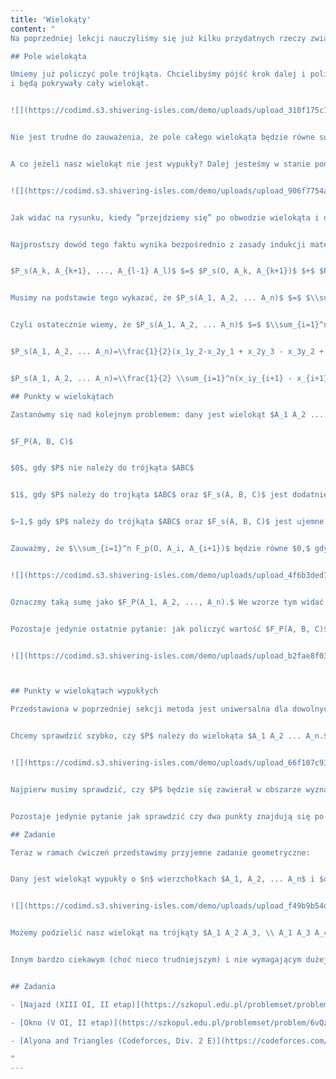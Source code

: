 ```yaml
---
title: 'Wielokąty'
content: "
Na poprzedniej lekcji nauczyliśmy się już kilku przydatnych rzeczy związanych z geometrią - między innymi tego, w jaki sposób liczyć odległości między punktami i pola trójkątów. Teraz czas wcielić tą wiedzę w życie i spróbować rozwiązać nasze pierwsze problemy geometryczne. W tym artykule skupimy się na podstawowych zagadnieniach związanych z wielokątami.

## Pole wielokąta

Umiemy już policzyć pole trójkąta. Chcielibyśmy pójść krok dalej i policzyć pole wielokąta. Zastanówmy się nad najłatwiejszym przypadkiem - chcemy policzyć pole wielokąta wypukłego. Zauważmy, że taki wielokąt możemy łatwo podzielić na mniejsze trójkąty, które nie będą na siebie nachodzić
i będą pokrywały cały wielokąt.


![](https://codimd.s3.shivering-isles.com/demo/uploads/upload_310f175c1ec3695ec97e4381bf0ddc7d.png)


Nie jest trudne do zauważenia, że pole całego wielokąta będzie równe sumie pól trójkątów, na które został on podzielony, czyli dla wielokąta wypukłego $A_1 A_2 A_3 ... A_n,$ będzie zachodziło: $P_{A_1 A_2 ... A_n}$ $=$ $P_{A_1 A_2 A_3}$ $+$ $P_{A_1 A_3 A_4}$ $+$ $P_{A_1 A_4 A_5}$ $+ ... +$ $P_{A_1 A_{n-1} A_n},$ czyli $P_{A_1 A_2 ... A_n}$ $=$ $\\sum_{i=2}^{n-1} P_{A_1 A_i A_{i+1}}.$


A co jeżeli nasz wielokąt nie jest wypukły? Dalej jesteśmy w stanie podzielić go na mniejsze trójkąty, których pola zsumujemy. Taki proces podziału wielokąta na trójkąty o wierzchołkach należących do wierzchołków wielokąta nazywa się triangulacją wielokąta. Triangulacja wielokąta o $n$ wierzchołkach składa się zawsze z $n−2$ trójkątów. W przypadku wielokątów wypukłych znalezienie jej jest bardzo proste i zostało przedstawione na poprzednim rysunku. Jak się okazuje, znalezienie triangulacji dowolnego wielokąta jest bardzo trudne (chociaż nie jest niemożliwe). Dlatego też musimy wymyślić inne podejście do tego problemu. Pamiętamy jednak, że poza wzorem na pole trojkąta, na poprzedniej lekcji udało nam się także wyprowadzić wzór na pole ”skierowane”.


![](https://codimd.s3.shivering-isles.com/demo/uploads/upload_906f7754a8ef5b449314c72e6f8c0cab.png)


Jak widać na rysunku, kiedy ”przejdziemy się” po obwodzie wielokąta i dodamy pola trójkątów łączących punkt $(0, 0)$ z kolejnymi odcinkami, uwzględniając ich skierowanie, to otrzymamy pole wielokąta z dokładnością do znaku. A zatem: $P_s(A_1, A_2, ... A_n)$ $=$ $\\sum_{i=1}^n P_s(O, A_i, A_{i+1}),$ gdzie $O$ jest środkiem układu współrzędnych, a $A_{n+1}=A_1.$ Co więcej znak ten będzie zależał od tego, czy przejdziemy wzdłuż tego wielokąta zgodnie ze wskazówkami zegara, czy przeciwnie.


Najprostszy dowód tego faktu wynika bezpośrednio z zasady indukcji matematycznej: chcemy wykazać jego prawidłowość dla $n$-kątów foremnych zakładając, że jest on poprawny dla dowolnych wielokątów o mniejszej liczbie wierzchołków. Dowolny $n$-kąt musi posiadać jakąś przekątną zawierającą się całkowicie w jego środku. Oznaczmy wierzchołki naszego $n$-kąta jako $A_1, A_2, ... A_n$ oraz niech $A_k$ i $A_l$ będą wyznaczały naszą znalezioną przekątną. Podzielmy nasz wielokąt na dwa mniejsze wielokąty: $A_k A_{k+1} ... A_{l-1} A_l$ oraz $A_l A_{l+1} ... A_n A_1 A_2 ... A_{k-1} A_k.$ Wiemy z założenia indukcyjnego, że wzór dla nich jest spełniony, czyli:


$P_s(A_k, A_{k+1}, ..., A_{l-1} A_l)$ $=$ $P_s(O, A_k, A_{k+1})$ $+$ $P_s(O, A_{k+1}, A_{k+2})$ $+$ $...$ $+$ $P_s(O, A_{l-1}, A_l)$ $+$ $P_s(O, A_l A_k)$ $=$ $\\sum_{i=k}^{l-1} P_s(O, A_i, A_{i+1})$ $+$ $P_s(O, A_l, A_k)$ oraz $P_s(A_l, A_{l+1}, ..., A_{k-1}, A_k)$ $=$ $P_s(O, A_l, A_{l+1})$ $+ ... +$ $P_s(O, A_{n-1}, A_n)$ $+$ $P_s(O, A_n, A_1)$ $+$ $P_s(O, A_1, A_2)$ $+ ... +$ $P_s(O, A_{k-1}, A_k)$ $+$ $P_s(O, A_k, A_l)$ $=$ $\\sum_{i=l}^{n} P_s(O, A_i, A_{i+1})$ $+$ $\\sum_{i=1}^{k-1}P_s(O, A_i, A_{i+1})$ $+$ $P_s(O, A_k, A_l).$


Musimy na podstawie tego wykazać, że $P_s(A_1, A_2, ... A_n)$ $=$ $\\sum_{i=1}^n P_s(O, A_i, A_{i+1}).$ Oczywiste jest, że $P_s(A_1, A_2, ... A_n)=P_s(A_k, ..., A_l) + P_s(A_l, ..., A_k),$ a zatem wystarczy, że pokażemy: $P_s(A_k, ..., A_l) + P_s(A_l, ..., A_k)$ $=$ $\\sum_{i=1}^n P_s(O, A_i, A_{i+1}).$ Podstawiając nasze indukcyjne założenie otrzymamy, że $P_s(A_k, ..., A_l)$ $+$ $P_s(A_l, ..., A_k)$ $=$ $\\sum_{i=1}^{k-1}P_s(O, A_i, A_{i+1})$ $+$ $\\sum_{i=k}^{l-1}P_s(O, A_i, A_{i+1})$ $+$ $\\sum_{i=l}^nP_s(O, A_i, A_{i+1})$ $+$ $P_s(O, A_k, A_l)$ $+$ $P_s(O, A_l, A_k),$ a to jest przecież równe $\\sum_{i=1}^nP_s(O, A_i, A_{i+1})$ $+$ $P_s(O, A_k, A_l)$ $+$ $P_s(O, A_l, A_k).$ Czyli musimy wykazać, że $\\sum_{i=1}^nP_s(O, A_i, A_{i+1})$ $=$ $\\sum_{i=1}^nP_s(O, A_i, A_{i+1})$ $+$ $P_s(O, A_k, A_l)$ $+$ $P_s(O, A_l, A_k)$ a to jest równoważne temu, że $P_s(O, A_k, A_l)$ $+$ $P_s(O, A_l, A_k)$ $=$ $0.$ My jednak z poprzedniej lekcji wiemy, że zamiana kolejności wierzchołków zmieni znak pola skierowanego, czyli $P_s(O, A_k, A_l)$ $=$ $-P_s(O, A_l, A_k).$ To zatem kończy dowód indukcyjny naszego wzoru.


Czyli ostatecznie wiemy, że $P_s(A_1, A_2, ... A_n)$ $=$ $\\sum_{i=1}^nP_s(O, A_i, A_{i+1}).$ Korzystając z wyprowadzonego na poprzedniej lekcji wzoru na pole skierowane dla trójkątów o jednym wierzchołku w środku układu współrzędnych możemy otrzymać następujący wzór:


$P_s(A_1, A_2, ... A_n)=\\frac{1}{2}(x_1y_2-x_2y_1 + x_2y_3 - x_3y_2 + ... + x_ny_1 - x_1y_n)$


$P_s(A_1, A_2, ... A_n)=\\frac{1}{2} \\sum_{i=1}^n(x_iy_{i+1} - x_{i+1}y_i),$ gdzie $x_{n+1}=x_1$ i $y_{n+1}=y_1$

## Punkty w wielokątach

Zastanówmy się nad kolejnym problemem: dany jest wielokąt $A_1 A_2 ... A_n$ oraz punkt $P.$ Chcemy odpowiedzieć na pytanie, czy punkt P znajduje się wewnątrz wielokąta. Zauważmy, że do rozwiązania naszego problemu możemy wykorzystać wcześniej wyprowadzony przez nas wzór na pole wielokąta, tylko nieco przekształcony na nasze potrzeby. Będziemy ponownie ”wędrować” wzdłuż kolejnych boków naszego wielokąta, ale tym razem nie będziemy dodawać ich pól. Zdefiniujmy następującą wartość:


$F_P(A, B, C)$


$0$, gdy $P$ nie należy do trójkąta $ABC$


$1$, gdy $P$ należy do trojkąta $ABC$ oraz $F_s(A, B, C)$ jest dodatnie


$−1,$ gdy $P$ należy do trójkąta $ABC$ oraz $F_s(A, B, C)$ jest ujemne


Zauważmy, że $\\sum_{i=1}^n F_p(O, A_i, A_{i+1})$ będzie równe $0,$ gdy punkt będzie leżał na zewnątrz wielokąta, a $1$ lub $-1$ w przeciwnym wypadku (jako $O$ oznaczyliśmy środek układu współrzędnych).


![](https://codimd.s3.shivering-isles.com/demo/uploads/upload_4f6b3ded1f01b3c50666fcc3b578f005.png)


Oznaczmy taką sumę jako $F_P(A_1, A_2, ..., A_n).$ We wzorze tym widać analogię do wzoru na pole wielokąta, a dowód tej własności możemy przeprowadzić na takiej samej zasadzie: będziemy indukcyjnie zakładać, że wszystkie wielokąty o mniejszej liczbie wierzchołków niż $n$ spełniają powyższą własność. Dowolny $n$-kąt będziemy mogli podzielić na dwa mniejsze, dla których na mocy indukcji ta zależność będzie zachodzić. Następnie możemy zauważyć, że suma wartości $F_P$ dla dwóch wielokątów da nam informacje o tym czy punkt zawiera się w którymś z nich na tej samej zasadzie. Czyli wystarczy pokazać, że $F_P(A_1, ..., A_n)$ $=$ $F_P(A_k, ..., A_l)$ $+$ $F_P(A_l, ..., A_k)$, a to możemy zrobić w podobny sposób co przy dowodzie wzoru na pole, sumując czynniki i pokazując, że zawsze zachodzi $F_P(O, A, B)=−F_P(O, B, A)$ (dowód tego faktu pozostawiamy jako ćwiczenie dla czytelnika).


Pozostaje jedynie ostatnie pytanie: jak policzyć wartość $F_P(A, B, C)$? A dokładniej: jak sprawdzić czy punkt $P$ znajduje się w trójkącie $ABC$? Takie sprawdzenie okazuje się bardzo proste: zauważmy bowiem, że punkt $P$ znajduje się w $ABC$ wtedy i tylko wtedy, gdy $P_{ABC}=P_{ABP}+P_{BCP}+P_{CAP}$ (mowa tutaj już o klasycznym polu trójkąta, bez skierowania).


![](https://codimd.s3.shivering-isles.com/demo/uploads/upload_b2fae8f031085f05ee1d79041eadcf63.png)



## Punkty w wielokątach wypukłych

Przedstawiona w poprzedniej sekcji metoda jest uniwersalna dla dowolnych wielokątów, jednak jak to często bywa, w przypadku wielokątów wypukłych być może problem ten da się rozwiązać łatwiej. Pamiętamy, że tak jak to było na początku artykuły powiedziane, wielokąt wypukły jest łatwo <b>striangulować.</b> Żeby sprawdzić, czy punkt znajduje się w wielokącie, wystarczy sprawdzić czy znajduje się w jakimkolwiek trójkącie powstałym przez jego triangulację. Przedstawiony sposób jest łatwiejszy w zrozumieniu, aczkolwiek działa tylko w przypadku wielokątów wypukłych (gdyż tylko te, możemy w trywialny sposób striangulować). Co jednak w przypadku, gdyby punktów o które się pytamy było dużo? Wszystkie przedstawione metody rozwiązywały nasz problem w czasie $O(n).$ Chielibyśmy teraz znaleźć rozwiązanie działające szybciej.


Chcemy sprawdzić szybko, czy $P$ należy do wielokąta $A_1 A_2 ... A_n.$ Poprowadźmy z wierzchołka $A_1$ promienie wychodzące w kierunku wszystkich pozostałych wierzchołków. Podzielą one nam część płaszczyzny na ”nieskończenie długie” trójkąty.


![](https://codimd.s3.shivering-isles.com/demo/uploads/upload_66f107c939866e9a542d3a779731761f.png)


Najpierw musimy sprawdzić, czy $P$ będzie się zawierał w obszarze wyznaczanym przez kąt $A_2 A_1 A_n.$ Możemy to zrobić sprawdzając czy $P$ leży po tej samej stronie prostej $A_1 A_2$ co $A_n$ oraz po tej samej stronie prostej $A_1 A_n$ co $A_2.$ Jeżeli tak to zawiera się w tym kącie, a w przeciwnym wypadku leży poza nim - a to oznacza, że na pewno nie należy do wielokąta. Możemy zatem założyć, że punkt $P$ znajduje się w tym kącie. Zauważmy wtedy, że punkt o który się pytamy będzie należał do maksymalnie jednego z tych ”nieskończonych” trójkątów. Co więcej, są one ułożone po kolei od lewej do prawej. Możemy zatem użyć wyszukiwania binarnego, by znaleźć obszar zawierający punkt $P.$ W trakcie wyszukiwania binarnego, jeżeli strzelimy w obszar wyznaczany przez półproste $A_1 A_k$ oraz $A_1 A_{k+1}$ to musimy sprawdzić następujące rzeczy: jeżeli $P$ leży po innej stronie $A_1 A_k$ niż $A_{k+1}$ to znajduje on się w obszarze na lewo. Jeżeli $P$ leży po innej stronie $A_1 A_{k+1}$ niż $A_k$ to znajduje on się w obszarze na prawo. W przeciwnym wypadku, trafiliśmy w obszar zawierający $P$. Kiedy znajdziemy już obszar zawierający $P$ (niech będzie to obszar między $A_1 A_l$ a $A_l A_{l+1}$) to sprawa jest prosta: wystarczy sprawdzić czy $P$ należy do trójkąta $A_1 A_l A_{l+1}.$ Dzięki temu otrzymamy algorytm odpowiadający w czasie $O(log \\ n)$ na zapytanie o punkt.


Pozostaje jedynie pytanie jak sprawdzić czy dwa punkty znajdują się po tej samej stronie pewnej prostej. Najłatwiej zrobić to korzystając z iloczynu wektorowego, o którym była mowa na poprzedniej lekcji. Jeżeli chcemy zobaczyć, czy $X$ i $Y$ leża po tej samej stronie prostej $AB,$ wystarczy sprawdzić czy znaki $P_s(A, B, X)$ i $P_s(A, B, Y)$ są równe. Więcej na ten temat zostanie powiedziane w kolejnym artykule.

## Zadanie

Teraz w ramach ćwiczeń przedstawimy przyjemne zadanie geometryczne:


Dany jest wielokąt wypukły o $n$ wierzchołkach $A_1, A_2, ... A_n$ i $q$ zapytań postaci: dla danych $a$ i $b$ podaj pola dwóch wielokątów, które powstaną przez rozdzielenie wejściowego wielokąta wzdłuż przekątnej $A_a A_b$. Oczekiwana złożoność: $O(n+q)$. Zachęcamy do samodzielnego pomyślenia nad rozwiązaniem zanim sięgniesz do rozwiązania przedstawionego poniżej:


![](https://codimd.s3.shivering-isles.com/demo/uploads/upload_f49b9b54d1a1da5ef244c2c0a7f7aa82.png)


Możemy podzielić nasz wielokąt na trójkąty $A_1 A_2 A_3, \\ A_1 A_3 A_4, \\ A_1 A_4 A_5$ itd. Niech $S(i)=P_{A_1 A_2 A_3} + P_{A_1 A_3 A_4} + P_{A_1 A_{i-1} A_1}$. Innymi słowy $S(i)$ będzie oznaczać sumę prefiksową pól trójkątów, na które podzieliliśmy nasz wielokąt. Chcemy umieć w czasie $O(1)$ podać pole wielokąta $A_a A_{a+1} ... A_{b-1} A_b$ dla dowolnych $a$ i $b$. Zauważmy, że $P_{A_a ... A_b}=S(b)-S(a)-P_{A_1 A_a A_b}$. Wzór na pole $A_b A_{b+1} ... A_n A_1 ... A_{a-1} A_a$ możemy wyprowadzić w analogiczny sposób. Zatem gdy stablicujemy na początku wartości $S(i)$ to możemy odpowiadać na takie zapytania w czasie stałym.


Innym bardzo ciekawym (choć nieco trudniejszym) i nie wymagającym dużej wiedzy geometrycznej zadaniem jest Najazd z XIII Olimpiady Informatycznej, którego treść i opracowanie można znaleźć na stronie oi.edu.pl w dziale Książeczki.


## Zadania

- [Najazd (XIII OI, II etap)](https://szkopul.edu.pl/problemset/problem/ifGPlMtR2muaLl-03rmGj6T8/site/?key=statement)

- [Okno (V OI, II etap)](https://szkopul.edu.pl/problemset/problem/6vQz3xrV-X1aXufZwBP2Uljp/site/?key=statement)

- [Alyona and Triangles (Codeforces, Div. 2 E)](https://codeforces.com/problemset/problem/682/E)

"
---
```

